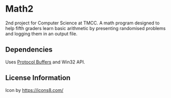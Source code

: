 # Math2
2nd project for Computer Science at TMCC. A math program designed to help fifth graders learn basic arithmetic by presenting randomised problems and logging them in an output file.
## Dependencies
Uses [Protocol Buffers](github.com/google/protobuf) and Win32 API.
## License Information
Icon by https://icons8.com/